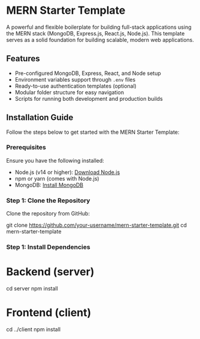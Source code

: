 # MERN Starter Template

A powerful and flexible boilerplate for building full-stack applications using the MERN stack (MongoDB, Express.js, React.js, Node.js). This template serves as a solid foundation for building scalable, modern web applications.

## Features

- Pre-configured MongoDB, Express, React, and Node setup
- Environment variables support through `.env` files
- Ready-to-use authentication templates (optional)
- Modular folder structure for easy navigation
- Scripts for running both development and production builds

## Installation Guide

Follow the steps below to get started with the MERN Starter Template:

### Prerequisites

Ensure you have the following installed:
- Node.js (v14 or higher): [Download Node.js](https://nodejs.org/)
- npm or yarn (comes with Node.js)
- MongoDB: [Install MongoDB](https://www.mongodb.com/try/download/community)

### Step 1: Clone the Repository

Clone the repository from GitHub:


git clone https://github.com/your-username/mern-starter-template.git
cd mern-starter-template

### Step 1:  Install Dependencies

# Backend (server)
cd server
npm install

# Frontend (client)
cd ../client
npm install